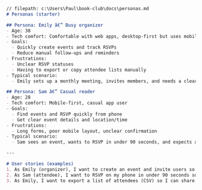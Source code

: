 ﻿```markdown
// filepath: c:\Users\Paul\book-club\docs\personas.md
# Personas (starter)

## Persona: Emily â€” Busy organizer
- Age: 38
- Tech comfort: Comfortable with web apps, desktop-first but uses mobile when needed
- Goals:
  - Quickly create events and track RSVPs
  - Reduce manual follow-ups and reminders
- Frustrations:
  - Unclear RSVP statuses
  - Having to export or copy attendee lists manually
- Typical scenario:
  - Emily sets up a monthly meeting, invites members, and needs a clear attendee list and an easy way to send reminders.

## Persona: Sam â€” Casual reader
- Age: 28
- Tech comfort: Mobile-first, casual app user
- Goals:
  - Find events and RSVP quickly from phone
  - Get clear event details and location/time
- Frustrations:
  - Long forms, poor mobile layout, unclear confirmation
- Typical scenario:
  - Sam sees an event, wants to RSVP in under 90 seconds, and expects a confirmation and simple edit/cancel option.

---

# User stories (examples)
1. As Emily (organizer), I want to create an event and invite users so that I can manage attendance and send reminders.
2. As Sam (attendee), I want to RSVP on my phone in under 90 seconds so I can quickly confirm plans.
3. As Emily, I want to export a list of attendees (CSV) so I can share attendance and follow up outside the app.
```
